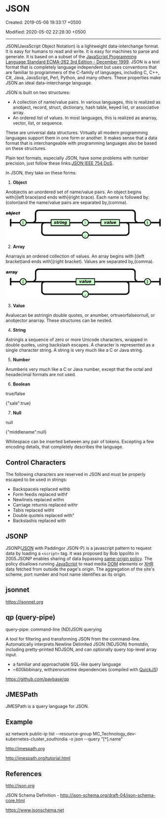 # JSON

Created: 2019-05-06 19:33:17 +0500

Modified: 2020-05-02 22:28:30 +0500

---

JSON(JavaScript Object Notation) is a lightweight data-interchange format. It is easy for humans to read and write. It is easy for machines to parse and generate. It is based on a subset of the [JavaScript Programming Language](http://javascript.crockford.com/),[Standard ECMA-262 3rd Edition - December 1999](http://www.ecma-international.org/publications/files/ecma-st/ECMA-262.pdf). JSON is a text format that is completely language independent but uses conventions that are familiar to programmers of the C-family of languages, including C, C++, C#, Java, JavaScript, Perl, Python, and many others. These properties make JSON an ideal data-interchange language.

JSON is built on two structures:

- A collection of name/value pairs. In various languages, this is realized as anobject, record, struct, dictionary, hash table, keyed list, or associative array.
- An ordered list of values. In most languages, this is realized as anarray, vector, list, or sequence.

These are universal data structures. Virtually all modern programming languages support them in one form or another. It makes sense that a data format that is interchangeable with programming languages also be based on these structures.

Plain text formats, especially JSON, have some problems with number precision, just follow these links:[JSON IEEE 754](https://groups.google.com/forum/#!topic/twitter-development-talk/ahbvo3VTIYI),[DoS](https://www.reddit.com/r/java/comments/9jyv58/lowbandwidth_dos_vulnerability_in_jacksons/).

In JSON, they take on these forms:

1. **Object**

Anobjectis an unordered set of name/value pairs. An object begins with{(left brace)and ends with}(right brace). Each name is followed by:(colon)and the name/value pairs are separated by,(comma).

![image](media/JSON-image1.gif)

2. **Array**

Anarrayis an ordered collection of values. An array begins with [(left bracket)and ends with](right bracket). Values are separated by,(comma).

![ател Леше ](media/JSON-image2.gif)

3. **Value**

Avaluecan be astringin double quotes, or anumber, ortrueorfalseornull, or anobjector anarray. These structures can be nested.

4. **String**

Astringis a sequence of zero or more Unicode characters, wrapped in double quotes, using backslash escapes. A character is represented as a single character string. A string is very much like a C or Java string.

5. **Number**

Anumberis very much like a C or Java number, except that the octal and hexadecimal formats are not used.

6. **Boolean**

true/false

{"sale":true}

7. **Null**

null

{"middlename":null}

Whitespace can be inserted between any pair of tokens. Excepting a few encoding details, that completely describes the language.

## Control Characters

The following characters are reserved in JSON and must be properly escaped to be used in strings:

- Backspaceis replaced withb
- Form feedis replaced withf
- Newlineis replaced withn
- Carriage returnis replaced withr
- Tabis replaced witht
- Double quoteis replaced with"
- Backslashis replaced with

## JSONP

JSONP([JSON](https://en.wikipedia.org/wiki/JSON) with Paddingor JSON-P) is a javascript pattern to request data by loading a `<script>` tag. It was proposed by Bob Ippolito in 2005.JSONP enables sharing of data bypassing [same-origin policy](https://en.wikipedia.org/wiki/Same-origin_policy). The policy disallows running [JavaScript](https://en.wikipedia.org/wiki/JavaScript) to read media [DOM](https://en.wikipedia.org/wiki/Document_Object_Model) elements or [XHR](https://en.wikipedia.org/wiki/XMLHttpRequest) data fetched from outside the page's origin. The aggregation of the site's scheme, port number and host name identifies as its origin.

## jsonnet

<https://jsonnet.org>

## qp (query-pipe)

query-pipe: command-line (ND)JSON querying

A tool for filtering and transforming JSON from the command-line. Automatically interprets Newline Delimited JSON (NDJSON) fromstdin, including pretty-printed NDJSON, and can optionally query top-level array input.

- a familiar and approachable SQL-like query language
- ~600kbbinary, withzeroruntime dependencies (compiled with [QuickJS](https://bellard.org/quickjs/))

<https://github.com/paybase/qp>

## JMESPath

JMESPath is a query language for JSON.

## Example

az network public-ip list --resource-group MC_Technology_dev-kubernetes-cluster_southindia -o json --query "[*].name"

<http://jmespath.org>

<http://jmespath.org/tutorial.html>

## References

<http://json.org>

JSON Schema Definition - <http://json-schema.org/draft-04/json-schema-core.html>

<https://www.jsonschema.net>
